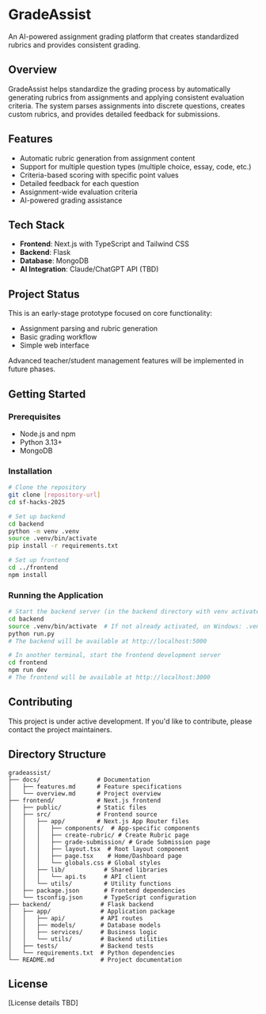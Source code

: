 # GradeAssist

An AI-powered assignment grading platform that creates standardized rubrics and provides consistent grading.

## Overview

GradeAssist helps standardize the grading process by automatically generating rubrics from assignments and applying consistent evaluation criteria. The system parses assignments into discrete questions, creates custom rubrics, and provides detailed feedback for submissions.

## Features

- Automatic rubric generation from assignment content
- Support for multiple question types (multiple choice, essay, code, etc.)
- Criteria-based scoring with specific point values
- Detailed feedback for each question
- Assignment-wide evaluation criteria
- AI-powered grading assistance

## Tech Stack

- **Frontend**: Next.js with TypeScript and Tailwind CSS
- **Backend**: Flask
- **Database**: MongoDB
- **AI Integration**: Claude/ChatGPT API (TBD)

## Project Status

This is an early-stage prototype focused on core functionality:
- Assignment parsing and rubric generation
- Basic grading workflow
- Simple web interface

Advanced teacher/student management features will be implemented in future phases.

## Getting Started

### Prerequisites

- Node.js and npm
- Python 3.13+
- MongoDB

### Installation

```bash
# Clone the repository
git clone [repository-url]
cd sf-hacks-2025

# Set up backend
cd backend
python -m venv .venv
source .venv/bin/activate
pip install -r requirements.txt

# Set up frontend
cd ../frontend
npm install
```

### Running the Application

```bash
# Start the backend server (in the backend directory with venv activated)
cd backend
source .venv/bin/activate  # If not already activated, on Windows: .venv\Scripts\activate
python run.py
# The backend will be available at http://localhost:5000

# In another terminal, start the frontend development server
cd frontend
npm run dev
# The frontend will be available at http://localhost:3000
```

## Contributing

This project is under active development. If you'd like to contribute, please contact the project maintainers.

## Directory Structure

```
gradeassist/
├── docs/                # Documentation
│   ├── features.md      # Feature specifications
│   └── overview.md      # Project overview
├── frontend/            # Next.js frontend
│   ├── public/          # Static files
│   ├── src/             # Frontend source
│   │   ├── app/         # Next.js App Router files
│   │   │   ├── components/  # App-specific components
│   │   │   ├── create-rubric/ # Create Rubric page
│   │   │   ├── grade-submission/ # Grade Submission page
│   │   │   ├── layout.tsx  # Root layout component
│   │   │   ├── page.tsx    # Home/Dashboard page
│   │   │   └── globals.css # Global styles
│   │   ├── lib/           # Shared libraries
│   │   │   └── api.ts     # API client
│   │   └── utils/         # Utility functions
│   ├── package.json       # Frontend dependencies
│   └── tsconfig.json      # TypeScript configuration
├── backend/              # Flask backend
│   ├── app/              # Application package
│   │   ├── api/          # API routes
│   │   ├── models/       # Database models
│   │   ├── services/     # Business logic
│   │   └── utils/        # Backend utilities
│   ├── tests/            # Backend tests
│   └── requirements.txt  # Python dependencies
└── README.md             # Project documentation
```

## License

[License details TBD]
